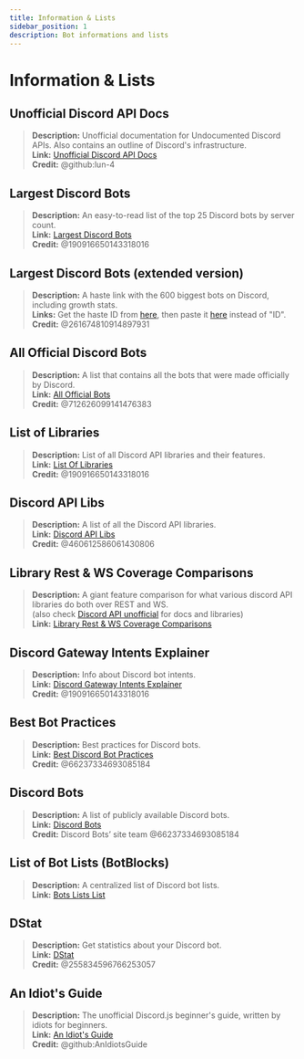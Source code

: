 ```yaml
---
title: Information & Lists
sidebar_position: 1
description: Bot informations and lists
---
```


# Information & Lists

## **Unofficial Discord API Docs**

> **Description:** Unofficial documentation for Undocumented Discord APIs. Also contains an outline of Discord's infrastructure.  <br/>
**Link:** [Unofficial Discord API Docs](https://luna.gitlab.io/discord-unofficial-docs/)  <br/>
**Credit:** @github:lun-4

## **Largest Discord Bots**

> **Description:** An easy-to-read list of the top 25 Discord bots by server count.   <br/>
**Link:** [Largest Discord Bots](https://gist.github.com/advaith1/451dcbca2d7c3503d4f48d63eb918cb0)   <br/>
**Credit:** @190916650143318016

## **Largest Discord Bots (extended version)**

> **Description:** A haste link with the 600 biggest bots on Discord, including growth stats.  <br/>
**Links:** Get the haste ID from [here](https://unbelievaboat.com/api/botlist), then paste it [here](https://haste.unbelievaboat.com/ID) instead of "ID".  <br/>
**Credit:** @261674810914897931

## **All Official Discord Bots**

> **Description:** A list that contains all the bots that were made officially by Discord.   <br/>
**Link:** [All Official Bots](https://gist.github.com/GeneralSadaf/e58edfb8158df2680aa90ae897c2e327)   <br/>
**Credit:** @712626099141476383

## **List of Libraries**

> **Description:** List of all Discord API libraries and their features.   <br/>
**Link:** [List Of Libraries](https://libs.advaith.io/)   <br/>
**Credit:** @190916650143318016

## **Discord API Libs**

> **Description:** A list of all the Discord API libraries.  <br/>
**Link:** [Discord API Libs](https://github.com/apacheli/discord-api-libs)  <br/>
**Credit:** @460612586061430806

## **Library Rest & WS Coverage Comparisons**

> **Description:** A giant feature comparison for what various discord API libraries do both over REST and WS.   <br/>
(also check [Discord API unofficial](https://discordapi.com/unofficial/) for docs and libraries)   <br/>
**Link:** [Library Rest & WS Coverage Comparisons](https://discordapi.com/unofficial/comparison.html)

## **Discord Gateway Intents Explainer**

> **Description:** Info about Discord bot intents.  <br/>
**Link:** [Discord Gateway Intents Explainer](https://gist.github.com/advaith1/e69bcc1cdd6d0087322734451f15aa2f)  <br/>
**Credit:** @190916650143318016

## **Best Bot Practices**

> **Description:** Best practices for Discord bots.   <br/>
**Link:** [Best Discord Bot Practices](https://github.com/meew0/discord-bot-best-practices)   <br/>
**Credit:** @66237334693085184

## **Discord Bots**

> **Description:** A list of publicly available Discord bots.   <br/>
**Link:** [Discord Bots](https://discord.bots.gg/)   <br/>
**Credit:** Discord Bots’ site team @66237334693085184

## **List of Bot Lists** (BotBlocks)

> **Description:** A centralized list of Discord bot lists.   <br/>
**Link:** [Bots Lists List](https://botblock.org/lists)

## **DStat**

> **Description:** Get statistics about your Discord bot.   <br/>
**Link:** [DStat](https://github.com/benricheson101/dstat) <br/>
**Credit:** @255834596766253057

## **An Idiot's Guide**

> **Description:**  The unofficial Discord.js beginner's guide, written by idiots for beginners.<br/>
**Link:** [An Idiot's Guide](https://anidiots.guide/) <br/>
**Credit:** @github:AnIdiotsGuide
